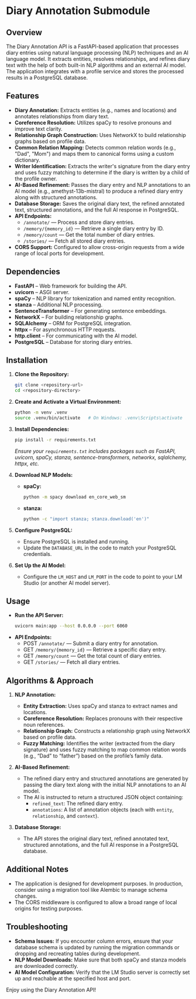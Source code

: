 # Diary Annotation Submodule

## Overview
The Diary Annotation API is a FastAPI-based application that processes diary entries using natural language processing (NLP) techniques and an AI language model. It extracts entities, resolves relationships, and refines diary text with the help of both built-in NLP algorithms and an external AI model. The application integrates with a profile service and stores the processed results in a PostgreSQL database.

## Features
- **Diary Annotation:** Extracts entities (e.g., names and locations) and annotates relationships from diary text.
- **Coreference Resolution:** Utilizes spaCy to resolve pronouns and improve text clarity.
- **Relationship Graph Construction:** Uses NetworkX to build relationship graphs based on profile data.
- **Common Relation Mapping:** Detects common relation words (e.g., "Dad", "Mom") and maps them to canonical forms using a custom dictionary.
- **Writer Identification:** Extracts the writer's signature from the diary entry and uses fuzzy matching to determine if the diary is written by a child of the profile owner.
- **AI-Based Refinement:** Passes the diary entry and NLP annotations to an AI model (e.g., amethyst-13b-mistral) to produce a refined diary entry along with structured annotations.
- **Database Storage:** Saves the original diary text, the refined annotated text, structured annotations, and the full AI response in PostgreSQL.
- **API Endpoints:**
  - `/annotate/` — Process and store diary entries.
  - `/memory/{memory_id}` — Retrieve a single diary entry by ID.
  - `/memory/count` — Get the total number of diary entries.
  - `/stories/` — Fetch all stored diary entries.
- **CORS Support:** Configured to allow cross-origin requests from a wide range of local ports for development.

## Dependencies
- **FastAPI** – Web framework for building the API.
- **uvicorn** – ASGI server.
- **spaCy** – NLP library for tokenization and named entity recognition.
- **stanza** – Additional NLP processing.
- **SentenceTransformer** – For generating sentence embeddings.
- **NetworkX** – For building relationship graphs.
- **SQLAlchemy** – ORM for PostgreSQL integration.
- **httpx** – For asynchronous HTTP requests.
- **http.client** – For communicating with the AI model.
- **PostgreSQL** – Database for storing diary entries.

## Installation

1. **Clone the Repository:**
   ```bash
   git clone <repository-url>
   cd <repository-directory>
   ```

2. **Create and Activate a Virtual Environment:**
   ```bash
   python -m venv .venv
   source .venv/bin/activate   # On Windows: .venv\Scripts\activate
   ```

3. **Install Dependencies:**
   ```bash
   pip install -r requirements.txt
   ```
   *Ensure your `requirements.txt` includes packages such as FastAPI, uvicorn, spaCy, stanza, sentence-transformers, networkx, sqlalchemy, httpx, etc.*

4. **Download NLP Models:**
   - **spaCy:**
     ```bash
     python -m spacy download en_core_web_sm
     ```
   - **stanza:**
     ```bash
     python -c "import stanza; stanza.download('en')"
     ```

5. **Configure PostgreSQL:**
   - Ensure PostgreSQL is installed and running.
   - Update the `DATABASE_URL` in the code to match your PostgreSQL credentials.

6. **Set Up the AI Model:**
   - Configure the `LM_HOST` and `LM_PORT` in the code to point to your LM Studio (or another AI model server).

## Usage

- **Run the API Server:**
  ```bash
  uvicorn main:app --host 0.0.0.0 --port 6060
  ```
- **API Endpoints:**
  - POST `/annotate/` — Submit a diary entry for annotation.
  - GET `/memory/{memory_id}` — Retrieve a specific diary entry.
  - GET `/memory/count` — Get the total count of diary entries.
  - GET `/stories/` — Fetch all diary entries.

## Algorithms & Approach

1. **NLP Annotation:**
   - **Entity Extraction:** Uses spaCy and stanza to extract names and locations.
   - **Coreference Resolution:** Replaces pronouns with their respective noun references.
   - **Relationship Graph:** Constructs a relationship graph using NetworkX based on profile data.
   - **Fuzzy Matching:** Identifies the writer (extracted from the diary signature) and uses fuzzy matching to map common relation words (e.g., “Dad” to “father”) based on the profile’s family data.

2. **AI-Based Refinement:**
   - The refined diary entry and structured annotations are generated by passing the diary text along with the initial NLP annotations to an AI model.
   - The AI is instructed to return a structured JSON object containing:
     - `refined_text`: The refined diary entry.
     - `annotations`: A list of annotation objects (each with `entity`, `relationship`, and `context`).

3. **Database Storage:**
   - The API stores the original diary text, refined annotated text, structured annotations, and the full AI response in a PostgreSQL database.

## Additional Notes
- The application is designed for development purposes. In production, consider using a migration tool like Alembic to manage schema changes.
- The CORS middleware is configured to allow a broad range of local origins for testing purposes.

## Troubleshooting
- **Schema Issues:** If you encounter column errors, ensure that your database schema is updated by running the migration commands or dropping and recreating tables during development.
- **NLP Model Downloads:** Make sure that both spaCy and stanza models are downloaded correctly.
- **AI Model Configuration:** Verify that the LM Studio server is correctly set up and reachable at the specified host and port.

Enjoy using the Diary Annotation API!
